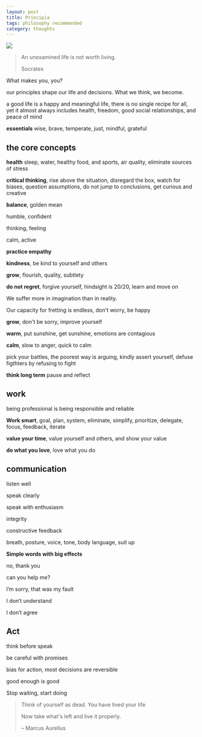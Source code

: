 ```yaml
---
layout: post
title: Principia
tags: philosophy recommended
category: thoughts
---
```


![](https://www.ephesus.us/upload/1553941051_IMG_9720.jpg)

> An unexamined life is not worth living. 
> 
>  Socrates


What makes you, you? 

our principles shape our life and decisions. What we think, we become. 

a good life is a happy and meaningful life, there is no single recipe for all, yet it almost always includes health, freedom, good social relationships, and peace of mind

**essentials** wise, brave, temperate, just, mindful, grateful

## the core concepts

**health** sleep, water, healthy food, and sports, air quality, eliminate sources of stress

**critical thinking**, rise above the situation, disregard the box, watch for biases, question assumptions, do not jump to conclusions, get curious and creative 

**balance**, golden mean 

humble, confident

thinking, feeling

calm, active

**practice empathy** 

**kindness**, be kind to yourself and others

**grow**, flourish, quality, subtlety
 
**do not regret**, forgive yourself, hindsight is 20/20, learn and move on 

We suffer more in imagination than in reality. 

Our capacity for fretting is endless, don't worry, be happy 

**grow**, don't be sorry, improve yourself 

**warm**, put sunshine, get sunshine, emotions are contagious 

**calm**, slow to anger, quick to calm

pick your battles, the poorest way is arguing, kindly assert yourself, defuse figthters by refusing to fight 

**think long term** pause and reflect 

## work 

being professional is being responsible  and reliable 

**Work smart**, goal, plan, system, eliminate, simplify, prioritize, delegate, focus, feedback, iterate 
 
**value your time**, value yourself and others, and show your value

**do what you love**, love what you do  


## communication

listen well 

speak clearly

speak with enthusiasm

integrity

constructive feedback 

breath, posture, voice, tone, body language, suit up  

**Simple words with big effects**

no, thank you

can you help me?

I’m sorry, that was my fault

I don’t understand

I don’t agree

## Act 

think before speak 

be careful with promises

bias for action, most decisions are reversible

good enough is good 

Stop waiting, start doing 


> Think of yourself as dead. You have lived your life
> 
> Now take what's left and live it properly.
> 
> – Marcus Aurelius 